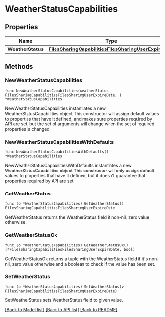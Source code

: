 # WeatherStatusCapabilities

## Properties

Name | Type | Description | Notes
------------ | ------------- | ------------- | -------------
**WeatherStatus** | [**FilesSharingCapabilitiesFilesSharingUserExpireDate**](FilesSharingCapabilitiesFilesSharingUserExpireDate.md) |  | 

## Methods

### NewWeatherStatusCapabilities

`func NewWeatherStatusCapabilities(weatherStatus FilesSharingCapabilitiesFilesSharingUserExpireDate, ) *WeatherStatusCapabilities`

NewWeatherStatusCapabilities instantiates a new WeatherStatusCapabilities object
This constructor will assign default values to properties that have it defined,
and makes sure properties required by API are set, but the set of arguments
will change when the set of required properties is changed

### NewWeatherStatusCapabilitiesWithDefaults

`func NewWeatherStatusCapabilitiesWithDefaults() *WeatherStatusCapabilities`

NewWeatherStatusCapabilitiesWithDefaults instantiates a new WeatherStatusCapabilities object
This constructor will only assign default values to properties that have it defined,
but it doesn't guarantee that properties required by API are set

### GetWeatherStatus

`func (o *WeatherStatusCapabilities) GetWeatherStatus() FilesSharingCapabilitiesFilesSharingUserExpireDate`

GetWeatherStatus returns the WeatherStatus field if non-nil, zero value otherwise.

### GetWeatherStatusOk

`func (o *WeatherStatusCapabilities) GetWeatherStatusOk() (*FilesSharingCapabilitiesFilesSharingUserExpireDate, bool)`

GetWeatherStatusOk returns a tuple with the WeatherStatus field if it's non-nil, zero value otherwise
and a boolean to check if the value has been set.

### SetWeatherStatus

`func (o *WeatherStatusCapabilities) SetWeatherStatus(v FilesSharingCapabilitiesFilesSharingUserExpireDate)`

SetWeatherStatus sets WeatherStatus field to given value.



[[Back to Model list]](../README.md#documentation-for-models) [[Back to API list]](../README.md#documentation-for-api-endpoints) [[Back to README]](../README.md)


